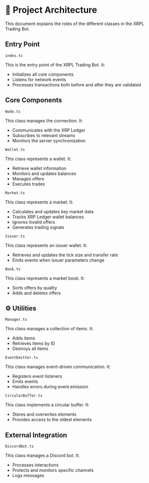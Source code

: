 # 📂 Project Architecture

This document explains the roles of the different classes in the XRPL Trading Bot.

## Entry Point

`index.ts`

This is the entry point of the XRPL Trading Bot.
It:
+ Initializes all core components
+ Listens for network events
+ Processes transactions both before and after they are validated

## Core Components

`Node.ts`

This class manages the connection.
It:
+ Communicates with the XRP Ledger
+ Subscribes to relevant streams
+ Monitors the server synchronization

`Wallet.ts`

This class represents a wallet.
It:
+ Retrieve wallet information
+ Monitors and updates balances
+ Manages offers
+ Executes trades

`Market.ts`

This class represents a market.
It:
+ Calculates and updates key market data
+ Tracks XRP Ledger wallet balances
+ Ignores invalid offers
+ Generates trading signals

`Issuer.ts`

This class represents an issuer wallet.
It:
+ Retrieves and updates the tick size and transfer rate
+ Emits events when issuer parameters change

`Book.ts`

This class represents a market book.
It:
+ Sorts offers by quality
+ Adds and deletes offers

## ⚙️ Utilities

`Manager.ts`

This class manages a collection of items.
It:
+ Adds items
+ Retrieves items by ID
+ Destroys all items

`EventEmitter.ts`

This class manages event-driven communication.
It:
+ Registers event listeners
+ Emits events
+ Handles errors during event emission

`CircularBuffer.ts`

This class implements a circular buffer.
It:
+ Stores and overwrites elements
+ Provides access to the oldest elements

## External Integration

`DiscordBot.ts`

This class manages a Discord bot.
It:
+ Processes interactions
+ Protects and monitors specific channels
+ Logs messages
